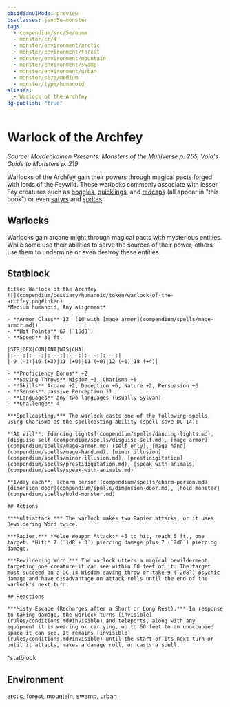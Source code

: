```yaml
---
obsidianUIMode: preview
cssclasses: json5e-monster
tags:
  - compendium/src/5e/mpmm
  - monster/cr/4
  - monster/environment/arctic
  - monster/environment/forest
  - monster/environment/mountain
  - monster/environment/swamp
  - monster/environment/urban
  - monster/size/medium
  - monster/type/humanoid
aliases:
  - Warlock of the Archfey
dg-publish: "true"
---
```

# Warlock of the Archfey
*Source: Mordenkainen Presents: Monsters of the Multiverse p. 255, Volo's Guide to Monsters p. 219*  

Warlocks of the Archfey gain their powers through magical pacts forged with lords of the Feywild. These warlocks commonly associate with lesser Fey creatures such as [boggles](compendium/bestiary/fey/boggle-mpmm.md), [quicklings](compendium/bestiary/fey/quickling-mpmm.md), and [redcaps](compendium/bestiary/fey/redcap-mpmm.md) (all appear in "this book") or even [satyrs](compendium/bestiary/fey/satyr.md) and [sprites](compendium/bestiary/fey/sprite.md).

## Warlocks

Warlocks gain arcane might through magical pacts with mysterious entities. While some use their abilities to serve the sources of their power, others use them to undermine or even destroy these entities.

## Statblock

```ad-statblock
title: Warlock of the Archfey
![](compendium/bestiary/humanoid/token/warlock-of-the-archfey.png#token)
*Medium humanoid, Any alignment*

- **Armor Class** 13  (16 with [mage armor](compendium/spells/mage-armor.md))
- **Hit Points** 67 (`15d8`)
- **Speed** 30 ft.

|STR|DEX|CON|INT|WIS|CHA|
|:---:|:---:|:---:|:---:|:---:|:---:|
| 9 (-1)|16 (+3)|11 (+0)|11 (+0)|12 (+1)|18 (+4)|

- **Proficiency Bonus** +2
- **Saving Throws** Wisdom +3, Charisma +6
- **Skills** Arcana +2, Deception +6, Nature +2, Persuasion +6
- **Senses** passive Perception 11
- **Languages** any two languages (usually Sylvan)
- **Challenge** 4

***Spellcasting.*** The warlock casts one of the following spells, using Charisma as the spellcasting ability (spell save DC 14): 

**At will**: [dancing lights](compendium/spells/dancing-lights.md), [disguise self](compendium/spells/disguise-self.md), [mage armor](compendium/spells/mage-armor.md) (self only), [mage hand](compendium/spells/mage-hand.md), [minor illusion](compendium/spells/minor-illusion.md), [prestidigitation](compendium/spells/prestidigitation.md), [speak with animals](compendium/spells/speak-with-animals.md)

**1/day each**: [charm person](compendium/spells/charm-person.md), [dimension door](compendium/spells/dimension-door.md), [hold monster](compendium/spells/hold-monster.md)

## Actions

***Multiattack.*** The warlock makes two Rapier attacks, or it uses Bewildering Word twice.

***Rapier.*** *Melee Weapon Attack:* +5 to hit, reach 5 ft., one target. *Hit:* 7 (`1d8 + 3`) piercing damage plus 7 (`2d6`) piercing damage.

***Bewildering Word.*** The warlock utters a magical bewilderment, targeting one creature it can see within 60 feet of it. The target must succeed on a DC 14 Wisdom saving throw or take 9 (`2d8`) psychic damage and have disadvantage on attack rolls until the end of the warlock's next turn.

## Reactions

***Misty Escape (Recharges after a Short or Long Rest).*** In response to taking damage, the warlock turns [invisible](rules/conditions.md#invisible) and teleports, along with any equipment it is wearing or carrying, up to 60 feet to an unoccupied space it can see. It remains [invisible](rules/conditions.md#invisible) until the start of its next turn or until it attacks, makes a damage roll, or casts a spell.
```
^statblock

## Environment

arctic, forest, mountain, swamp, urban